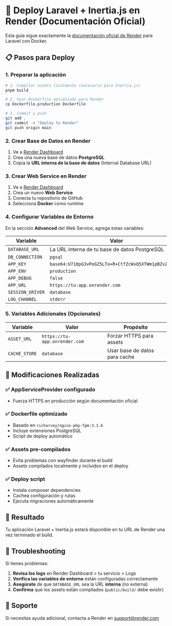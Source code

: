 # 🚀 Deploy Laravel + Inertia.js en Render (Documentación Oficial)

Esta guía sigue exactamente la [documentación oficial de Render](https://docs.render.com/deploy-php-laravel-docker) para Laravel con Docker.

## 📋 Pasos para Deploy

### 1. Preparar la aplicación

```bash
# 1. Compilar assets localmente (necesario para Inertia.js)
pnpm build

# 2. Usar Dockerfile optimizado para Render
cp Dockerfile.production Dockerfile

# 3. Commit y push
git add .
git commit -m "Deploy to Render"
git push origin main
```

### 2. Crear Base de Datos en Render

1. Ve a [Render Dashboard](https://dashboard.render.com/new/database)
2. Crea una nueva base de datos **PostgreSQL**
3. Copia la **URL interna de la base de datos** (Internal Database URL)

### 3. Crear Web Service en Render

1. Ve a [Render Dashboard](https://dashboard.render.com) 
2. Crea un nuevo **Web Service**
3. Conecta tu repositorio de GitHub
4. Selecciona **Docker** como runtime

### 4. Configurar Variables de Entorno

En la sección **Advanced** del Web Service, agrega estas variables:

| Variable        | Valor                                                    |
|----------------|----------------------------------------------------------|
| `DATABASE_URL` | La URL interna de tu base de datos PostgreSQL           |
| `DB_CONNECTION`| `pgsql`                                                  |
| `APP_KEY`      | `base64:U718pG3vPoGZ5LTo+R+CtfZcWvQ5XTWm1pBZvZgMhE0=`    |
| `APP_ENV`      | `production`                                             |
| `APP_DEBUG`    | `false`                                                  |
| `APP_URL`      | `https://tu-app.onrender.com`                           |
| `SESSION_DRIVER` | `database`                                             |
| `LOG_CHANNEL`  | `stderr`                                                 |

### 5. Variables Adicionales (Opcionales)

| Variable    | Valor                           | Propósito                    |
|-------------|--------------------------------|------------------------------|
| `ASSET_URL` | `https://tu-app.onrender.com`  | Forzar HTTPS para assets     |
| `CACHE_STORE` | `database`                    | Usar base de datos para cache |

## 🔧 Modificaciones Realizadas

### ✅ AppServiceProvider configurado
- Fuerza HTTPS en producción según documentación oficial

### ✅ Dockerfile optimizado  
- Basado en `richarvey/nginx-php-fpm:3.1.6`
- Incluye extensiones PostgreSQL
- Script de deploy automático

### ✅ Assets pre-compilados
- Evita problemas con wayfinder durante el build
- Assets compilados localmente y incluidos en el deploy

### ✅ Deploy script
- Instala composer dependencies
- Cachea configuración y rutas  
- Ejecuta migraciones automáticamente

## 🎯 Resultado

Tu aplicación Laravel + Inertia.js estará disponible en tu URL de Render una vez terminado el build.

## 🐛 Troubleshooting

Si tienes problemas:

1. **Revisa los logs** en Render Dashboard > tu servicio > Logs
2. **Verifica las variables de entorno** están configuradas correctamente
3. **Asegúrate** de que `DATABASE_URL` sea la URL **interna** (no externa)
4. **Confirma** que los assets están compilados (`public/build/` debe existir)

## 📧 Soporte

Si necesitas ayuda adicional, contacta a Render en support@render.com